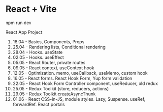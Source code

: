 # React + Vite

npm run dev

React App Project

1. 18.04 - Basics, Components, Props
2. 25.04 - Rendering lists, Conditional rendering
3. 28.04 - Hooks. useState
4. 02.05 - Hooks. useEffect
5. 05.05 - React Router, private routes
6. 09.05 - React context, useContext hook
7. 12.05 - Optimization. memo, useCallback, useMemo, custom hook
8. 16.05 - React forms. React Hook Form, Yup form validation
9. 22.05 - React Hook Form Controller component, useReducer, old redux
10. 25.05 - Redux Toolkit (store, reducers, actions)
11. 29.05 - Redux Toolkit createAsyncThunk
12. 01.06 - React CSS-in-JS, module styles. Lazy, Suspense. useRef, forwardRef. React portals
